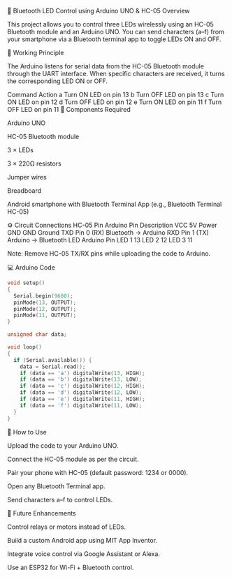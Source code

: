 🔵 Bluetooth LED Control using Arduino UNO & HC-05
Overview

This project allows you to control three LEDs wirelessly using an HC-05 Bluetooth module and an Arduino UNO.
You can send characters (a–f) from your smartphone via a Bluetooth terminal app to toggle LEDs ON and OFF.

🧠 Working Principle

The Arduino listens for serial data from the HC-05 Bluetooth module through the UART interface.
When specific characters are received, it turns the corresponding LED ON or OFF.

Command	Action
a	Turn ON LED on pin 13
b	Turn OFF LED on pin 13
c	Turn ON LED on pin 12
d	Turn OFF LED on pin 12
e	Turn ON LED on pin 11
f	Turn OFF LED on pin 11
🧩 Components Required

Arduino UNO

HC-05 Bluetooth module

3 × LEDs

3 × 220Ω resistors

Jumper wires

Breadboard

Android smartphone with Bluetooth Terminal App (e.g., Bluetooth Terminal HC-05)

⚙️ Circuit Connections
HC-05 Pin	Arduino Pin	Description
VCC	5V	Power
GND	GND	Ground
TXD	Pin 0 (RX)	Bluetooth → Arduino
RXD	Pin 1 (TX)	Arduino → Bluetooth
LED	Arduino Pin
LED 1	13
LED 2	12
LED 3	11

Note: Remove HC-05 TX/RX pins while uploading the code to Arduino.

💻 Arduino Code
```c
void setup()
{
  Serial.begin(9600);
  pinMode(13, OUTPUT);
  pinMode(12, OUTPUT);
  pinMode(11, OUTPUT);
}

unsigned char data;

void loop()
{
  if (Serial.available()) {
    data = Serial.read();
    if (data == 'a') digitalWrite(13, HIGH);
    if (data == 'b') digitalWrite(13, LOW);
    if (data == 'c') digitalWrite(12, HIGH);
    if (data == 'd') digitalWrite(12, LOW);
    if (data == 'e') digitalWrite(11, HIGH);
    if (data == 'f') digitalWrite(11, LOW);
  }
}
```
📱 How to Use

Upload the code to your Arduino UNO.

Connect the HC-05 module as per the circuit.

Pair your phone with HC-05 (default password: 1234 or 0000).

Open any Bluetooth Terminal app.

Send characters a–f to control LEDs.

🚀 Future Enhancements

Control relays or motors instead of LEDs.

Build a custom Android app using MIT App Inventor.

Integrate voice control via Google Assistant or Alexa.

Use an ESP32 for Wi-Fi + Bluetooth control.
